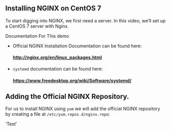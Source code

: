 ## Installing NGINX on CentOS 7

To start digging into NGINX, we first need a server. In this video, we’ll set up a CentOS 7 server with Nginx.

Documentation For This demo
- Official NGINX Installation Documentation can be found here:
  #### http://nginx.org/en/linux_packages.html
- `systemd` documentation can be found here:
   #### https://www.freedesktop.org/wiki/Software/systemd/
   
## Adding the Official NGINX Repository.
For us to install NGINX using `yum` we will add the official NGINX repository by creating a file at `/etc/yum.repos.d/nginx.repo`:

'Test'
